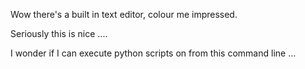 Wow there's a built in text editor, colour me impressed.

Seriously this is nice ....

I wonder if I can execute python scripts on from this command line ...


